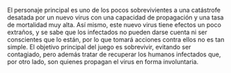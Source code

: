 El personaje principal es uno de los pocos sobrevivientes a una catástrofe desatada por un nuevo virus con una capacidad de propagación y una tasa de mortalidad muy alta. Así mismo, este nuevo virus tiene efectos un poco extraños, y se sabe que los infectados no pueden darse cuenta ni ser conscientes que lo están, por lo que tomará acciones contra ellos no es tan simple. El objetivo principal del juego es sobrevivir, evitando ser contagiado, pero además tratar de recuperar los humanos infectados que, por otro lado, son quienes propagan el virus en forma involuntaria.
